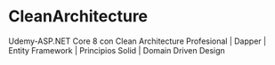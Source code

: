 # CleanArchitecture
Udemy-ASP.NET Core 8 con Clean Architecture Profesional | Dapper | Entity Framework | Principios Solid | Domain Driven Design
